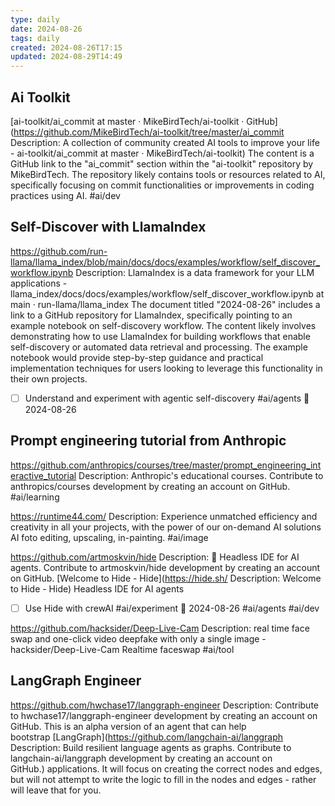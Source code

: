 ```yaml
---
type: daily
date: 2024-08-26
tags: daily
created: 2024-08-26T17:15
updated: 2024-08-29T14:49
---
```


## Ai Toolkit
[ai-toolkit/ai\_commit at master · MikeBirdTech/ai-toolkit · GitHub](https://github.com/MikeBirdTech/ai-toolkit/tree/master/ai_commit
Description: A collection of community created AI tools to improve your life - ai-toolkit/ai_commit at master · MikeBirdTech/ai-toolkit) 
The content is a GitHub link to the "ai_commit" section within the "ai-toolkit" repository by MikeBirdTech. The repository likely contains tools or resources related to AI, specifically focusing on commit functionalities or improvements in coding practices using AI.
#ai/dev 

## Self-Discover with LlamaIndex
https://github.com/run-llama/llama_index/blob/main/docs/docs/examples/workflow/self_discover_workflow.ipynb
Description: LlamaIndex is a data framework for your LLM applications - llama_index/docs/docs/examples/workflow/self_discover_workflow.ipynb at main · run-llama/llama_index
The document titled "2024-08-26" includes a link to a GitHub repository for LlamaIndex, specifically pointing to an example notebook on self-discovery workflow. The content likely involves demonstrating how to use LlamaIndex for building workflows that enable self-discovery or automated data retrieval and processing. The example notebook would provide step-by-step guidance and practical implementation techniques for users looking to leverage this functionality in their own projects.
- [ ] Understand and experiment with agentic self-discovery #ai/agents 🛫 2024-08-26 

## Prompt engineering tutorial from Anthropic
https://github.com/anthropics/courses/tree/master/prompt_engineering_interactive_tutorial
Description: Anthropic&#39;s educational courses. Contribute to anthropics/courses development by creating an account on GitHub.
#ai/learning

https://runtime44.com/
Description: Experience unmatched efficiency and creativity in all your projects, with the power of our on-demand AI solutions
AI foto editing, upscaling, in-painting.
#ai/image 

https://github.com/artmoskvin/hide
Description: 🤖 Headless IDE for AI agents. Contribute to artmoskvin/hide development by creating an account on GitHub.
[Welcome to Hide - Hide](https://hide.sh/
Description: Welcome to Hide - Hide)
Headless IDE for AI agents
- [ ] Use Hide with crewAI #ai/experiment 🛫 2024-08-26 
#ai/agents #ai/dev 

https://github.com/hacksider/Deep-Live-Cam
Description: real time face swap and one-click video deepfake with only a single image - hacksider/Deep-Live-Cam
Realtime faceswap #ai/tool 
## LangGraph Engineer
https://github.com/hwchase17/langgraph-engineer
Description: Contribute to hwchase17/langgraph-engineer development by creating an account on GitHub.
This is an alpha version of an agent that can help bootstrap [LangGraph](https://github.com/langchain-ai/langgraph
Description: Build resilient language agents as graphs. Contribute to langchain-ai/langgraph development by creating an account on GitHub.) applications. It will focus on creating the correct nodes and edges, but will not attempt to write the logic to fill in the nodes and edges - rather will leave that for you.